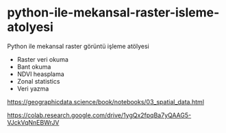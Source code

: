 # python-ile-mekansal-raster-isleme-atolyesi
Python ile mekansal raster görüntü işleme atölyesi

* Raster veri okuma
* Bant okuma
* NDVI heasplama
* Zonal statistics
* Veri yazma


https://geographicdata.science/book/notebooks/03_spatial_data.html

https://colab.research.google.com/drive/1ygQx2fpqBa7yQAAG5-VJckVqNnEBWrJV
